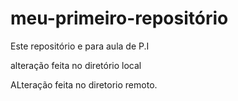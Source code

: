 # meu-primeiro-repositório

Este repositório e para aula de P.I

alteração feita no diretório local

ALteração feita no diretorio remoto. 
